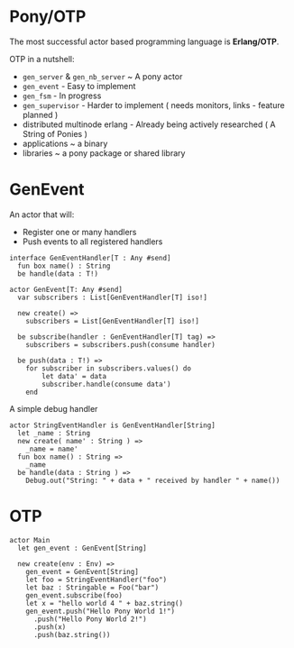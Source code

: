 # Pony/OTP

The most successful actor based programming language is **Erlang/OTP**.

OTP in a nutshell:

* `gen_server` & `gen_nb_server` ~ A pony actor
* `gen_event` - Easy to implement
* `gen_fsm` - In progress
* `gen_supervisor` - Harder to implement ( needs monitors, links - 
feature planned )
* distributed multinode erlang - Already being actively researched 
( A String of Ponies )
* applications ~ a binary
* libraries ~ a pony package or shared library

# GenEvent

An actor that will:

* Register one or many handlers
* Push events to all registered handlers

```pony
interface GenEventHandler[T : Any #send]
  fun box name() : String
  be handle(data : T!)
```


```pony
actor GenEvent[T: Any #send]
  var subscribers : List[GenEventHandler[T] iso!]

  new create() =>
    subscribers = List[GenEventHandler[T] iso!]

  be subscribe(handler : GenEventHandler[T] tag) =>
    subscribers = subscribers.push(consume handler)

  be push(data : T!) =>
    for subscriber in subscribers.values() do
        let data' = data
        subscriber.handle(consume data')
    end
```

A simple debug handler

```pony
actor StringEventHandler is GenEventHandler[String]
  let _name : String
  new create( name' : String ) =>
    _name = name'
  fun box name() : String =>
    _name
  be handle(data : String ) =>
    Debug.out("String: " + data + " received by handler " + name())
```

# OTP

```
actor Main
  let gen_event : GenEvent[String]

  new create(env : Env) =>
    gen_event = GenEvent[String]
    let foo = StringEventHandler("foo")
    let baz : Stringable = Foo("bar")
    gen_event.subscribe(foo)
    let x = "hello world 4 " + baz.string()
    gen_event.push("Hello Pony World 1!")
      .push("Hello Pony World 2!")
      .push(x)
      .push(baz.string())
```

